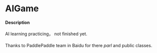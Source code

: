 # AIGame

#### Description
AI learning practicing， not finished yet.

#### 
Thanks to PaddlePaddle team in Baidu for there  _parl_ and public classes.